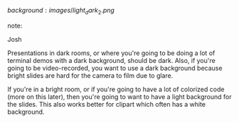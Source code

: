 $background:images/light_dark_2.png$

note: 

Josh

Presentations in dark rooms, or where you're going to 
be doing a lot of terminal demos with a dark background,
should be dark.  Also, if you're going to be video-recorded,
you want to use a dark background because bright slides 
are hard for the camera to film due to glare.

If you're in a bright room, or if you're going to have a
lot of colorized code (more on this later), then you're going
to want to have a light background for the slides.  This
also works better for clipart which often has a white 
background.